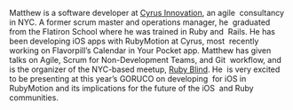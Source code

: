 Matthew is a software developer at [Cyrus Innovation](http://www.cyrusinnovation.com/), an agile  consultancy in NYC. A former scrum master and operations manager, he  graduated from the Flatiron School where he was trained in Ruby and  Rails. He has been developing iOS apps with RubyMotion at Cyrus, most  recently working on Flavorpill’s Calendar in Your Pocket app. Matthew has given talks on Agile, Scrum for Non-Development Teams, and Git  workflow, and is the organizer of the NYC-based meetup, [Ruby Blind](http://www.meetup.com/rubyblind/). He  is very excited to be presenting at this year’s GORUCO on developing  for iOS in RubyMotion and its implications for the future of the iOS  and Ruby communities.
